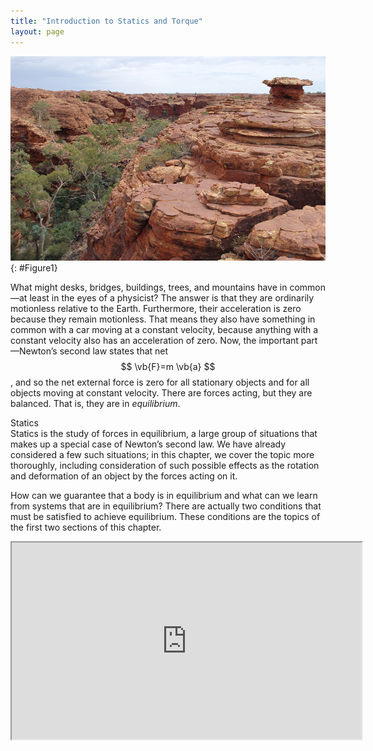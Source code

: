 ```yaml
---
title: "Introduction to Statics and Torque"
layout: page
---
```


![Layered rock formation.](../resources/Figure_09_00_01_D.jpg "On a short time scale, rocks like these in Australia&#x2019;s Kings Canyon are static, or motionless relative to the Earth.  (credit: freeaussiestock.com)")
{: #Figure1}

What might desks, bridges, buildings, trees, and mountains have in common—at
least in the eyes of a physicist? The answer is that they are ordinarily
motionless relative to the Earth. Furthermore, their acceleration is zero
because they remain motionless. That means they also have something in common
with a car moving at a constant velocity, because anything with a constant
velocity also has an acceleration of zero. Now, the important part—Newton’s
second law states that net $$ \vb{F}=m \vb{a} $$, and so the net external force
is zero for all stationary objects and for all objects moving at constant
velocity. There are forces acting, but they are balanced. That is, they are in *equilibrium*.

<div class="note" data-label="" markdown="1">
<div class="title">
Statics
</div>
Statics is the study of forces in equilibrium, a large group of situations that makes up a 
special case of Newton’s second law. We have already considered a few such situations; 
in this chapter, we cover the topic more thoroughly, including consideration of such possible
effects as the rotation and deformation of an object by the forces acting on it.

</div>

How can we guarantee that a body is in equilibrium and what can we learn from
systems that are in equilibrium? There are actually two conditions that must be
satisfied to achieve equilibrium. These conditions are the topics of the first
two sections of this chapter.

<div class="note" data-label="Video" markdown="1">
<iframe width="560" height="315" src="https://www.youtube.com/embed/gfZBqviOd-M"  allow="accelerometer; autoplay; clipboard-write; encrypted-media; gyroscope; picture-in-picture" allowfullscreen></iframe>
</div>
